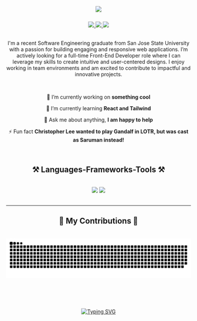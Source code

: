 <h1 align="center">
    <img src="https://readme-typing-svg.herokuapp.com/?font=Righteous&size=35&center=true&vCenter=true&width=500&height=70&duration=4000&lines=Hi+There!+👋+I'm+Tri+Ngo!;" />
</h1>

<div align="center"> 
  <a href="mailto:tringo831@gmail.com">
    <img src="https://img.shields.io/badge/Gmail-333333?style=for-the-badge&logo=gmail&logoColor=red" />
  </a>
  <a href="https://www.linkedin.com/in/tringo286/" target="_blank">
    <img src="https://img.shields.io/badge/LinkedIn-0077B5?style=for-the-badge&logo=linkedin&logoColor=white" target="_blank" />
  </a>
  <a href="https://tringo286.github.io/Personal-Portfolio-Website/" target="_blank">
     <img src="https://img.shields.io/badge/Portfolio-FF5722?style=for-the-badge&logo=todoist&logoColor=white" target="_blank" /> <!-- sqlite, safari, google-chrome are other good icon options -->
  </a>
</div>
<br>

<p align="center">I'm a recent Software Engineering graduate from San Jose State University with a passion for building engaging and responsive web applications. I’m actively looking for a full-time Front-End Developer role where I can leverage my skills to create intuitive and user-centered designs. I enjoy working in team environments and am excited to contribute to impactful and innovative projects.</p>
<br>

<div align="center">
 
 🔭 I’m currently working on **something cool**
 
 🌱 I’m currently learning **React and Tailwind**

💬 Ask me about anything, **I am happy to help**

⚡ Fun fact **Christopher Lee wanted to play Gandalf in LOTR, but was cast as Saruman instead!**

 </div>
 <br>
 
 <h2 align="center">⚒️ Languages-Frameworks-Tools ⚒️</h2>
<br/>
<div align="center">
    <img src="https://skillicons.dev/icons?i=react,bootstrap,html,css,vscode,github,figma,git" />
    <img src="https://skillicons.dev/icons?i=nodejs,python,javascript,express,mongodb,java,nextjs,mysql,flask" /><br>
</div>

<br/>
<hr/>

<div align="center">
  <h2>🐍 My Contributions 🐍</h2>
  <br>
  <img alt="snake eating my contributions" src="https://raw.githubusercontent.com/salesp07/salesp07/output/github-contribution-grid-snake.svg" />
  
  <br/><br/><br/>
</div>

<div align="center">
<a href="https://git.io/typing-svg">
    <img src="https://readme-typing-svg.herokuapp.com?font=Fira+Code&pause=1000&width=435&lines=%F0%9F%99%8C+Thanks+for+visiting+my+GitHub!+;Feel+free+to+reach+out!" alt="Typing SVG" />
</a>
</div>


<br/>

